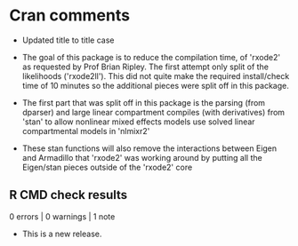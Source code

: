 # Cran comments

* Updated title to title case
  
* The goal of this package is to reduce the compilation time, of
  'rxode2' as requested by Prof Brian Ripley. The first attempt only
  split of the likelihoods ('rxode2ll').  This did not quite make the
  required install/check time of 10 minutes so the additional pieces
  were split off in this package.
  
* The first part that was split off in this package is the parsing
  (from dparser) and large linear compartment compiles (with
  derivatives) from 'stan' to allow nonlinear mixed effects models use
  solved linear compartmental models in 'nlmixr2'

* These stan functions will also remove the interactions between Eigen and 
  Armadillo that 'rxode2' was working around by putting all the Eigen/stan
  pieces outside of the 'rxode2' core

## R CMD check results

0 errors | 0 warnings | 1 note

* This is a new release.
